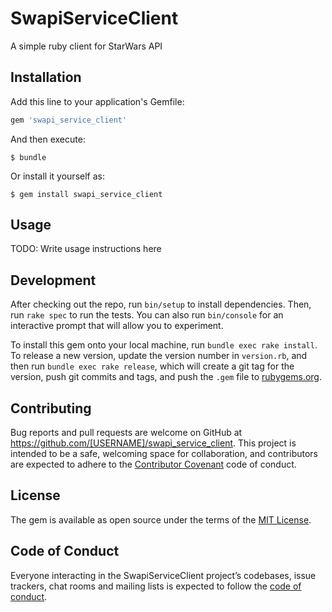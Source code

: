 # SwapiServiceClient

A simple ruby client for StarWars API

## Installation

Add this line to your application's Gemfile:

```ruby
gem 'swapi_service_client'
```

And then execute:

    $ bundle

Or install it yourself as:

    $ gem install swapi_service_client

## Usage

TODO: Write usage instructions here

## Development

After checking out the repo, run `bin/setup` to install dependencies. Then, run `rake spec` to run the tests. You can also run `bin/console` for an interactive prompt that will allow you to experiment.

To install this gem onto your local machine, run `bundle exec rake install`. To release a new version, update the version number in `version.rb`, and then run `bundle exec rake release`, which will create a git tag for the version, push git commits and tags, and push the `.gem` file to [rubygems.org](https://rubygems.org).

## Contributing

Bug reports and pull requests are welcome on GitHub at https://github.com/[USERNAME]/swapi_service_client. This project is intended to be a safe, welcoming space for collaboration, and contributors are expected to adhere to the [Contributor Covenant](http://contributor-covenant.org) code of conduct.

## License

The gem is available as open source under the terms of the [MIT License](https://opensource.org/licenses/MIT).

## Code of Conduct

Everyone interacting in the SwapiServiceClient project’s codebases, issue trackers, chat rooms and mailing lists is expected to follow the [code of conduct](https://github.com/[USERNAME]/swapi_service_client/blob/master/CODE_OF_CONDUCT.md).
